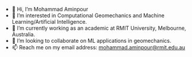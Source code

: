 - 👋 Hi, I’m Mohammad Aminpour
- 👀 I’m interested in Computational Geomechanics and Machine Learning/Artificial Intelligence. 
- 🌱 I’m currently working as an academic at RMIT University, Melbourne, Australia.
- 💞️ I’m looking to collaborate on ML applications in geomechanics.
- 📫 Reach me on my email address: mohammad.aminpour@rmit.edu.au
<!---
MohammadAminpour/MohammadAminpour is a ✨ special ✨ repository because its `README.md` (this file) appears on your GitHub profile.
You can click the Preview link to take a look at your changes.
--->
